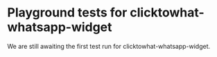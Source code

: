 # Playground tests for clicktowhat-whatsapp-widget
We are still awaiting the first test run for clicktowhat-whatsapp-widget.
